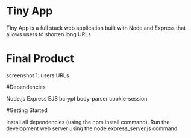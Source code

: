 # Tiny App
TIny App is a full stack web application built with Node and Express that allows users to shorten long URLs

# Final Product 
screenshot 1: users URLs

#Dependencies

  Node.js
  Express
  EJS
  bcrypt
  body-parser
  cookie-session

#Getting Started

Install all dependencies (using the npm install command).
Run the development web server using the node express_server.js command.
